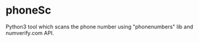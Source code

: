 # phoneSc
Python3 tool which scans the phone number using "phonenumbers" lib and numverify.com API.

